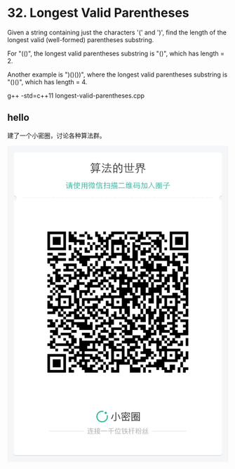 # 32. Longest Valid Parentheses

Given a string containing just the characters '(' and ')', find the length of the longest valid (well-formed) parentheses substring.

For "(()", the longest valid parentheses substring is "()", which has length = 2.

Another example is ")()())", where the longest valid parentheses substring is "()()", which has length = 4.

g++ -std=c++11 longest-valid-parentheses.cpp

## hello

建了一个小密圈，讨论各种算法群。  

![小密圈](../../suanfa_xiaomiquan.jpg)